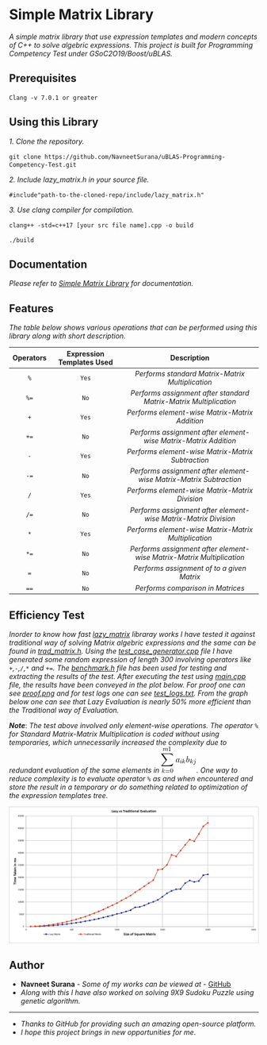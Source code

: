 
# Simple Matrix Library
 *A simple matrix library that use expression templates and modern concepts of C++ to solve algebric expressions. This project is built for Programming Competency Test under GSoC2O19/Boost/uBLAS.*
## Prerequisites

```
Clang -v 7.0.1 or greater
```

## Using this Library 

*1.  Clone the repository.*
```
git clone https://github.com/NavneetSurana/uBLAS-Programming-Competency-Test.git
```

*2.  Include lazy_matrix.h in your source file.*
```
#include"path-to-the-cloned-repo/include/lazy_matrix.h"
```

*3. Use clang compiler for compilation.*
```
clang++ -std=c++17 [your src file name].cpp -o build
```
```
./build
```

## Documentation

*Please refer to [Simple Matrix Library](https://navneetsurana.github.io/uBLAS-Programming-Competency-Test) for documentation.*

## Features

*The table below shows various operations that can be performed using this library along with short description.*

| Operators | Expression Templates Used|Description|
|:---:|:--------------------------:|:-----------:|
| `%`  |   `Yes` | *Performs standard Matrix-Matrix Multiplication*|
| `%=` |   `No`  | *Performs assignment after standard Matrix-Matrix Multiplication*|
| `+`  |   `Yes` | *Performs element-wise Matrix-Matrix Addition*|
| `+=` |   `No`  | *Performs assignment after element-wise Matrix-Matrix Addition*|
| `-`  |   `Yes` | *Performs element-wise Matrix-Matrix Subtraction*|
| `-=` |   `No`  | *Performs assignment after element-wise Matrix-Matrix Subtraction*|
| `/`  |   `Yes` | *Performs element-wise Matrix-Matrix Division*|
| `/=` |   `No`  | *Performs assignment after element-wise Matrix-Matrix Division*|
| `*`  |   `Yes` | *Performs element-wise Matrix-Matrix Multiplication*|
| `*=` |   `No`  | *Performs assignment after element-wise Matrix-Matrix Multiplication*|
| `=`  |   `No`  | *Performs assignment of to a given Matrix*|
| `==` |   `No`  | *Performs comparison in Matrices* |
## Efficiency Test

*Inorder to know how fast [lazy_matrix](include/lazy_matrix.h) libraray works I have tested it against traditional way of solving Matrix algebric expressions and the same can be found in [trad_matrix.h](include/trad_matrix.h). Using the [test_case_generator.cpp](src/test_case_generator.cpp) file I have generated some random expression of length 300 involving operators like `+`,`-`,`/`,`*` and  `+=`. The [benchmark.h](include/benchmark.h) file has been used for testing and extracting the results of the test. After executing the test using [main.cpp](src/main.cpp) file, the results have been conveyed in the plot below. For proof one can see [proof.png](other/proof.png) and for test logs one can see [test_logs.txt](other/test_logs.txt). From the graph below one can see that Lazy Evaluation is nearly 50% more efficient than the Traditional way of Evaluation.*

***Note***: *The test above involved only element-wise operations. The operator `%` for Standard Matrix-Matrix Multiplication is coded without using temporaries, which unnecessarily increased the complexity due to redundant evaluation of the same elements in  ![link broken](other/Eqn.gif). One way to reduce complexity is to evaluate operator `%` as and when encountered and store the result in a temporary or do something related to optimization of the expression templates tree.*

![Link Broken](other/graph.png)


## Author

* **Navneet Surana** - *Some of my works can be viewed at* - [GitHub](https://github.com/NavneetSurana)
* *Along with this I have also worked on solving 9X9 Sudoku Puzzle using genetic algorithm.*
---
* *Thanks to GitHub for providing such an amazing open-source platform.*
* *I hope this project brings in new opportunities for me.*

 



